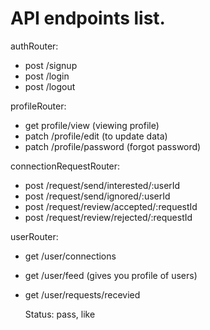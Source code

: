 # API endpoints list.

authRouter:

- post /signup
- post /login
- post /logout

profileRouter:

- get profile/view (viewing profile)
- patch /profile/edit (to update data)
- patch /profile/password (forgot password)

connectionRequestRouter:

- post /request/send/interested/:userId
- post /request/send/ignored/:userId
- post /request/review/accepted/:requestId
- post /request/review/rejected/:requestId

userRouter:

- get /user/connections
- get /user/feed (gives you profile of users)
- get /user/requests/recevied

  Status: pass, like
